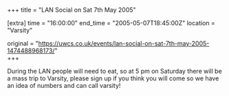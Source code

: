 +++
title = "LAN Social on Sat 7th May 2005"

[extra]
time = "16:00:00"
end_time = "2005-05-07T18:45:00Z"
location = "Varsity"

original = "https://uwcs.co.uk/events/lan-social-on-sat-7th-may-2005-1474488968173/"    
+++

During the LAN people will need to eat, so at 5 pm on Saturday there will be a mass trip to Varsity, please sign up if you think you will come so we have an idea of numbers and can call varsity\!

